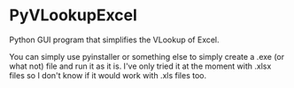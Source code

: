 # PyVLookupExcel
Python GUI program that simplifies the VLookup of Excel.

You can simply use pyinstaller or something else to simply create a .exe (or what not) file and run it as it is. I've only tried it at the moment with .xlsx files so I don't know if it would work with .xls files too.
